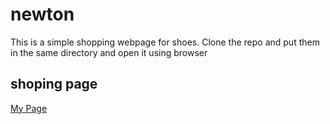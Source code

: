 # newton
This is a simple shopping webpage for shoes. Clone the repo and put them in the same directory and open it using browser 
## shoping page
[My Page](https://suspicious-montalcini-e25fc1.netlify.app)
